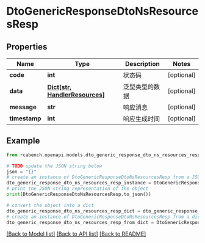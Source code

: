 # DtoGenericResponseDtoNsResourcesResp


## Properties

Name | Type | Description | Notes
------------ | ------------- | ------------- | -------------
**code** | **int** | 状态码 | [optional] 
**data** | [**Dict[str, HandlerResources]**](HandlerResources.md) | 泛型类型的数据 | [optional] 
**message** | **str** | 响应消息 | [optional] 
**timestamp** | **int** | 响应生成时间 | [optional] 

## Example

```python
from rcabench.openapi.models.dto_generic_response_dto_ns_resources_resp import DtoGenericResponseDtoNsResourcesResp

# TODO update the JSON string below
json = "{}"
# create an instance of DtoGenericResponseDtoNsResourcesResp from a JSON string
dto_generic_response_dto_ns_resources_resp_instance = DtoGenericResponseDtoNsResourcesResp.from_json(json)
# print the JSON string representation of the object
print(DtoGenericResponseDtoNsResourcesResp.to_json())

# convert the object into a dict
dto_generic_response_dto_ns_resources_resp_dict = dto_generic_response_dto_ns_resources_resp_instance.to_dict()
# create an instance of DtoGenericResponseDtoNsResourcesResp from a dict
dto_generic_response_dto_ns_resources_resp_from_dict = DtoGenericResponseDtoNsResourcesResp.from_dict(dto_generic_response_dto_ns_resources_resp_dict)
```
[[Back to Model list]](../README.md#documentation-for-models) [[Back to API list]](../README.md#documentation-for-api-endpoints) [[Back to README]](../README.md)



